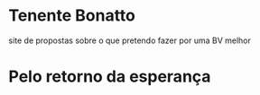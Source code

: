 # Tenente Bonatto
site de propostas sobre o que pretendo fazer por uma BV melhor

# Pelo retorno da esperança


